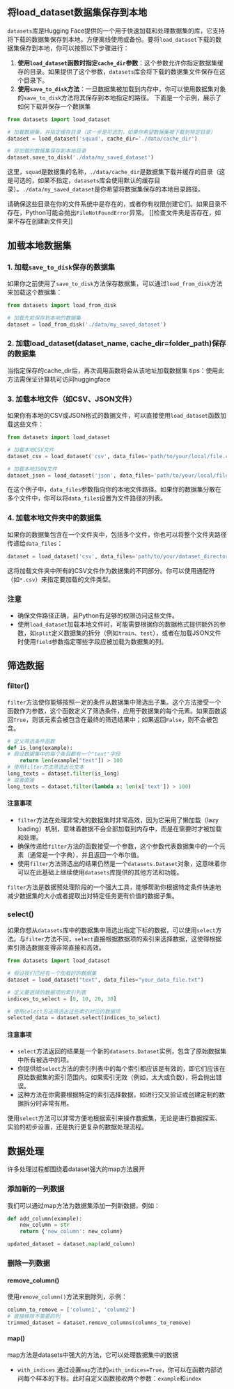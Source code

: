 ## 将load_dataset数据集保存到本地
`datasets`库是Hugging Face提供的一个用于快速加载和处理数据集的库，它支持将下载的数据集保存到本地，方便离线使用或备份。要将`load_dataset`下载的数据集保存到本地，你可以按照以下步骤进行：
1. **使用`load_dataset`函数时指定`cache_dir`参数**：这个参数允许你指定数据集缓存的目录。如果提供了这个参数，`datasets`库会将下载的数据集文件保存在这个目录下。
2. **使用`save_to_disk`方法**：一旦数据集被加载到内存中，你可以使用数据集对象的`save_to_disk`方法将其保存到本地指定的路径。
下面是一个示例，展示了如何下载并保存一个数据集
```python
from datasets import load_dataset

# 加载数据集，并指定缓存目录（这一步是可选的，如果你希望数据集被下载到特定目录）
dataset = load_dataset('squad', cache_dir='./data/cache_dir')

# 将加载的数据集保存到本地目录
dataset.save_to_disk('./data/my_saved_dataset')
```
这里，`squad`是数据集的名称，`./data/cache_dir`是数据集下载并缓存的目录（这是可选的，如果不指定，`datasets`库会使用默认的缓存目录）。`./data/my_saved_dataset`是你希望将数据集保存的本地目录路径。

请确保这些目录在你的文件系统中是存在的，或者你有权限创建它们。如果目录不存在，Python可能会抛出`FileNotFoundError`异常。
[[检查文件夹是否存在，如果不存在创建新文件夹]]

## 加载本地数据集
### 1. 加载`save_to_disk`保存的数据集
如果你之前使用了`save_to_disk`方法保存数据集，可以通过`load_from_disk`方法来加载这个数据集：
```python
from datasets import load_from_disk

# 加载先前保存到本地的数据集
dataset = load_from_disk('./data/my_saved_dataset')
```
### 2. 加载load_dataset(dataset_name, cache_dir=folder_path)保存的数据集
当指定保存的cache_dir后，再次调用函数将会从该地址加载数据集
tips：使用此方法需保证计算机可访问huggingface
### 3. 加载本地文件（如CSV、JSON文件）

如果你有本地的CSV或JSON格式的数据文件，可以直接使用`load_dataset`函数加载这些文件：
```python
from datasets import load_dataset

# 加载本地CSV文件
dataset_csv = load_dataset('csv', data_files='path/to/your/local/file.csv')

# 加载本地JSON文件
dataset_json = load_dataset('json', data_files='path/to/your/local/file.json')
```
在这个例子中，`data_files`参数指向你的本地文件路径。如果你的数据集分散在多个文件中，你可以将`data_files`设置为文件路径的列表。
### 4. 加载本地文件夹中的数据集

如果你的数据集包含在一个文件夹中，包括多个文件，你也可以将整个文件夹路径传递给`data_files`：
```python
dataset = load_dataset('csv', data_files='path/to/your/dataset_directory/*.csv')
```
这将加载文件夹中所有的CSV文件作为数据集的不同部分。你可以使用通配符（如`*.csv`）来指定要加载的文件类型。



### 注意

- 确保文件路径正确，且Python有足够的权限访问这些文件。
- 使用`load_dataset`加载本地文件时，可能需要根据你的数据格式提供额外的参数，如`split`定义数据集的拆分（例如`train`、`test`），或者在加载JSON文件时使用`field`参数指定哪些字段应被加载为数据集的列。


## 筛选数据
### filter()
`filter`方法使你能够按照一定的条件从数据集中筛选出子集。这个方法接受一个函数作为参数，这个函数定义了筛选条件，应用于数据集的每个元素。如果函数返回`True`，则该元素会被包含在最终的筛选结果中；如果返回`False`，则不会被包含。
```python
# 定义筛选条件函数 
def is_long(example): 
# 假设数据集中的每个条目都有一个"text"字段 
	return len(example["text"]) > 100 
# 使用filter方法筛选出长文本 
long_texts = dataset.filter(is_long)
# 或者直接
long_texts = dataset.filter(lambda x: len(x['text']) > 100)
```
#### 注意事项

- `filter`方法在处理非常大的数据集时非常高效，因为它采用了懒加载（lazy loading）机制，意味着数据不会全部加载到内存中，而是在需要时才被加载和处理。
- 确保传递给`filter`方法的函数接受一个参数，这个参数代表数据集中的一个元素（通常是一个字典），并且返回一个布尔值。
- 使用`filter`方法筛选出的结果仍然是一个`datasets.Dataset`对象，这意味着你可以在此基础上继续使用`datasets`库提供的其他方法和功能。

`filter`方法是数据预处理阶段的一个强大工具，能够帮助你根据特定条件快速地减少数据集的大小或者提取出对特定任务更有价值的数据子集。
### select()
如果你想从`datasets`库中的数据集中筛选出指定下标的数据，可以使用`select`方法。与`filter`方法不同，`select`直接根据数据项的索引来选择数据，这使得根据索引筛选数据变得非常直接和高效。
```python
from datasets import load_dataset

# 假设我们已经有一个加载好的数据集
dataset = load_dataset("text", data_files="your_data_file.txt")

# 定义要选择的数据项的索引列表
indices_to_select = [0, 10, 20, 30]

# 使用select方法筛选出这些索引对应的数据项
selected_data = dataset.select(indices_to_select)
```
#### 注意事项

- `select`方法返回的结果是一个新的`datasets.Dataset`实例，包含了原始数据集中所有被选中的项。
- 你提供给`select`方法的索引列表中的每个索引都应该是有效的，即它们应该在原始数据集的索引范围内。如果索引无效（例如，太大或负数），将会抛出错误。
- 这种方法在你需要根据特定的索引选择数据，如进行交叉验证或创建定制的数据拆分时非常有用。

使用`select`方法可以非常方便地根据索引来操作数据集，无论是进行数据探索、实验的初步设置，还是执行更复杂的数据处理流程。
## 数据处理
许多处理过程都围绕着dataset强大的map方法展开
### 添加新的一列数据
我们可以通过map方法为数据集添加一列新数据，例如：
```python
def add_column(example):
	new_column = str
	return {'new_column': new_column}

updated_dataset = dataset.map(add_column)
```

### 删除一列数据
#### remove_column()
使用`remove_column()`方法来删除列，示例：
```python
column_to_remove = ['column1', 'column2']
# 直接移除不需要的列 
trimmed_dataset = dataset.remove_columns(columns_to_remove)
```
#### map()
map方法是datasets中强大的方法，它可以处理数据集中的数据
- `with_indices` 通过设置`map`方法的`with_indices=True`，你可以在函数内部访问每个样本的下标。此时自定义函数接收两个参数：`example`和`index`